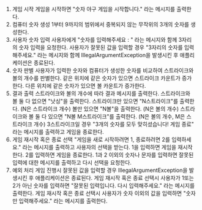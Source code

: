 1. 게임 시작
   게임을 시작하면 "숫자 야구 게임을 시작합니다." 라는 메시지를 출력한다.
2. 컴퓨터 숫자 생성
   1부터 9까지의 범위에서 중복되지 않는 무작위의 3개의 숫자를 생성한다.
3. 사용자 숫자 입력
   사용자에게 "숫자를 입력해주세요 : " 라는 메시지와 함께 3자리의 숫자 입력을 요청한다.
   사용자가 잘못된 값을 입력할 경우 "3자리의 숫자를 입력해주세요." 라는 메시지와 함께 IllegalArgumentException을 발생시킨 후 애플리케이션은 종료된다.
4. 숫자 판별
   사용자가 입력한 숫자와 컴퓨터가 생성한 숫자를 비교하여 스트라이크와 볼의 개수를 판별한다.
   같은 위치에 같은 숫자가 있으면 스트라이크 카운트가 증가한다.
   다른 위치에 같은 숫자가 있으면 볼 카운트가 증가한다.
5. 결과 출력
   스트라이크와 볼의 개수에 따라 결과 메시지를 출력한다.
   스트라이크와 볼 둘 다 없으면 "낫싱"을 출력한다.
   스트라이크만 있으면 "N스트라이크"를 출력한다. (N은 스트라이크 개수)
   볼만 있으면 "N볼"을 출력한다. (N은 볼의 개수)
   스트라이크와 볼 둘 다 있으면 "N볼 M스트라이크"를 출력한다. (N은 볼의 개수, M은 스트라이크 개수)
   3스트라이크일 경우 "3개의 숫자를 모두 맞히셨습니다! 게임 종료" 라는 메시지를 출력하고 게임을 종료한다.
6. 게임 재시작 혹은 종료 선택
   "게임을 새로 시작하려면 1, 종료하려면 2를 입력하세요." 라는 메시지를 출력하고 사용자의 선택을 받는다.
   1을 입력하면 게임을 재시작한다.
   2를 입력하면 게임을 종료한다.
   1과 2 이외의 숫자나 문자를 입력하면 잘못된 입력에 대한 메시지를 출력하고 다시 선택을 요청한다.
7. 예외 처리
   게임 진행시 잘못된 값을 입력할 경우 IllegalArgumentException을 발생시킨 후 애플리케이션은 종료된다.
   게임 재시작 혹은 종료 선택시 사용자가 1또는 2가 아닌 숫자를 입력하면 "잘못된 입력입니다. 다시 입력해주세요." 라는 메시지를 출력한다.
   게임 재시작 혹은 종료 선택시 사용자가 숫자 이외의 값을 입력하면 "숫자만 입력해주세요." 라는 메시지를 출력한다.